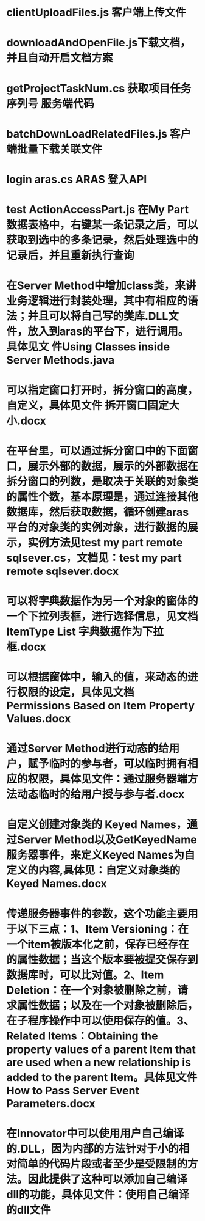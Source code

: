 # clientUploadFiles.js 客户端上传文件
# downloadAndOpenFile.js下载文档，并且自动开启文档方案
# getProjectTaskNum.cs 获取项目任务序列号 服务端代码
# batchDownLoadRelatedFiles.js 客户端批量下载关联文件
# login aras.cs ARAS 登入API
# test ActionAccessPart.js 在My Part数据表格中，右键某一条记录之后，可以获取到选中的多条记录，然后处理选中的记录后，并且重新执行查询
# 在Server Method中增加class类，来讲业务逻辑进行封装处理，其中有相应的语法；并且可以将自己写的类库.DLL文件，放入到aras的平台下，进行调用。具体见文  件Using Classes inside Server Methods.java
# 可以指定窗口打开时，拆分窗口的高度，自定义，具体见文件 拆开窗口固定大小.docx
# 在平台里，可以通过拆分窗口中的下面窗口，展示外部的数据，展示的外部数据在拆分窗口的列数，是取决于关联的对象类的属性个数，基本原理是，通过连接其他数据库，然后获取数据，循环创建aras平台的对象类的实例对象，进行数据的展示，实例方法见test my part remote  sqlsever.cs，文档见：test my part remote  sqlsever.docx
# 可以将字典数据作为另一个对象的窗体的一个下拉列表框，进行选择信息，见文档ItemType List 字典数据作为下拉框.docx
# 可以根据窗体中，输入的值，来动态的进行权限的设定，具体见文档Permissions Based on Item Property Values.docx
# 通过Server Method进行动态的给用户，赋予临时的参与者，可以临时拥有相应的权限，具体见文件：通过服务器端方法动态临时的给用户授与参与者.docx
# 自定义创建对象类的 Keyed Names，通过Server Method以及GetKeyedName服务器事件，来定义Keyed Names为自定义的内容,具体见：自定义对象类的Keyed Names.docx
# 传递服务器事件的参数，这个功能主要用于以下三点：1、Item Versioning：在一个item被版本化之前，保存已经存在的属性数据；当这个版本要被提交保存到数据库时，可以比对值。2、Item Deletion：在一个对象被删除之前，请求属性数据；以及在一个对象被删除后，在子程序操作中可以使用保存的值。3、Related Items：Obtaining the property values of a parent Item that are used when a new relationship is added to the parent Item。具体见文件 How to Pass Server Event Parameters.docx
# 在Innovator中可以使用用户自己编译的.DLL，因为内部的方法针对于小的相对简单的代码片段或者至少是受限制的方法。因此提供了这种可以添加自己编译dll的功能，具体见文件：使用自己编译的dll文件
